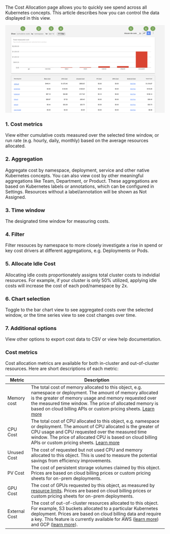 The Cost Allocation page allows you to quickly see spend across all Kubernetes concepts. This article describes how you can control the data displayed in this view. 

![Cost allocation view](cost-allocation.png)

### 1. Cost metrics 
View either cumulative costs measured over the selected time window, or run rate (e.g. hourly, daily, monthly) based on the average resources allocated.  

### 2. Aggregation 
Aggregate cost by namespace, deployment, service and other native Kubernetes concepts. You can also view cost by other meaningful aggregations like Team, Department, or Product. These aggregations are based on Kubernetes labels or annotations, which can be configured in Settings. Resources without a label/annotation will be shown as Not Assigned.  

### 3. Time window
The designated time window for measuring costs. 

### 4. Filter
Filter resouces by namespace to more closely investigate a rise in spend or key cost drivers at different aggregations, e.g. Deployments or Pods. 

### 5. Allocate Idle Cost
Allocating idle costs proportionately assigns total cluster costs to indvidial resources. For example, if your cluster is only 50% utilized, applying idle costs will increase the cost of each pod/namespace by 2x.

### 6. Chart selection
Toggle to the bar chart view to see aggregated costs over the selected window, or the time series view to see cost changes over time.

### 7. Additional options
View other options to export cost data to CSV or view help documentation.
  
  
### Cost metrics

Cost allocation metrics are available for both in-cluster and out-of-cluster resources. Here are short descriptions of each metric:

| Metric 	| Description         	| 
|--------------------	|---------------------	|
| Memory cost        	| The total cost of memory allocated to this object, e.g. namespace or deployment. The amount of memory allocated is the greater of memory usage and memory requested over the measured time window. The price of allocated memory is based on cloud billing APIs or custom pricing sheets. [Learn more](https://github.com/kubecost/cost-model#questions)| 
| CPU Cost        	| The total cost of CPU allocated to this object, e.g. namespace or deployment. The amount of CPU allocated is the greater of CPU usage and CPU requested over the measured time window. The price of allocated CPU is based on cloud billing APIs or custom pricing sheets. [Learn more](https://github.com/kubecost/cost-model#questions) | 
| Unused Cost        	| The cost of requested but not used CPU and memory allocated to this object. This is used to measure the potential savings from efficiency improvements. | 
| PV Cost        	| The cost of persistent storage volumes claimed by this object. Prices are based on cloud billing prices or custom pricing sheets for on-prem deployments. |
| GPU Cost        	| The cost of GPUs requested by this object, as measured by [resource limits](https://kubernetes.io/docs/concepts/configuration/manage-compute-resources-container/). Prices are based on cloud billing prices or custom pricing sheets for on-prem deployments. |
| External Cost        	| The cost of out-of-cluster resources allocated to this object. For example, S3 buckets allocated to a particular Kubernetes deployment. Prices are based on cloud billing data and require a key. This feature is currently available for AWS ([learn more](http://docs.kubecost.com/aws-out-of-cluster.html)) and GCP ([learn more](http://docs.kubecost.com/gcp-out-of-cluster.html)). |
